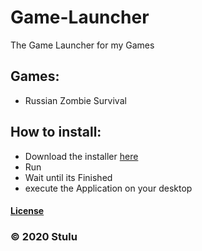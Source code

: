 # Game-Launcher
The Game Launcher for my Games

## Games:
- Russian Zombie Survival

## How to install:

- Download the installer [here](Stulu%20Game%20Launcher.exe)
- Run
- Wait until its Finished
- execute the Application on your desktop

#### [License](LICENSE)
### © 2020 Stulu 
